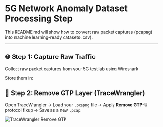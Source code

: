 # 5G Network Anomaly Dataset Processing Step

This README.md will show how to convert raw packet captures (pcapng) into machine learning–ready datasets(.csv).

---

## 🌐 Step 1: Capture Raw Traffic

Collect raw packet captures from your 5G test lab using Wireshark

Store them in:

## 🧰 Step 2: Remove GTP Layer (TraceWrangler)

Open TraceWrangler → Load your `.pcapng` file → Apply **Remove GTP-U** protocol fixup → Save as a new `.pcap`.

![TraceWrangler Remove GTP](images/tracewrangler_remove_gtp.png)


